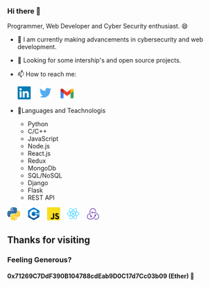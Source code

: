 ### Hi there 👋

Programmer, Web Developer and Cyber Security enthusiast. 😄

- 🌱 I am currently making advancements in cybersecurity and web development.
- 🔭 Looking for some intership's and open source projects.
- 📫 How to reach me:<br>

  <a href="https://www.linkedin.com/in/deepanshu-singh-620797191/" target="_blank"><img width="30" src="./images/lk.png"></a>&nbsp;&nbsp;&nbsp;&nbsp;
  <a href="https://twitter.com/Deepso7" target="_blank"><img width="30" src="./images/tw.png"></a>&nbsp;&nbsp;&nbsp;&nbsp;
  <a href="mailto:deeps.o7o8.y@gmail.com"><img width="30" src="./images/gmail.png"></a>

- 📘Languages and Teachnologis
  - Python
  - C/C++
  - JavaScript
  - Node.js
  - React.js
  - Redux
  - MongoDb
  - SQL/NoSQL
  - Django
  - Flask
  - REST API

<img width="30" src="./images/py.png">&nbsp;&nbsp;&nbsp;
<img width="30" src="./images/c.png">&nbsp;&nbsp;&nbsp;
<img width="30" src="./images/js.png">&nbsp;&nbsp;&nbsp;
<img width="30" src="./images/react.png">&nbsp;&nbsp;&nbsp;
<img width="30" src="./images/redux.png">&nbsp;&nbsp;&nbsp;

## Thanks for visiting

### Feeling Generous?
#### 0x71269C7DdF390B104788cdEab9D0C17d7Cc03b09 (Ether) 🤑
